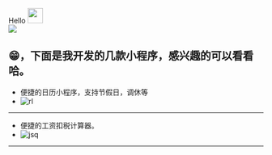 
Hello <img src="https://user-images.githubusercontent.com/12118567/87376971-7116d000-c5be-11ea-89af-d2460c0cc3ea.gif" width="30 px"><br><img src="https://github-readme-stats.vercel.app/api?username=liangdahong&show_icons=true&title_color=0366d6&icon_color=0366d6&text_color=0366d6&bg_color=ffffff&hide_title=true">

## 😁，下面是我开发的几款小程序，感兴趣的可以看看哈。
- 便捷的日历小程序，支持节假日，调休等
- ![rl](https://user-images.githubusercontent.com/12118567/109082668-64a34a00-773f-11eb-93cd-bc83b55fd846.jpg)
---
- 便捷的工资扣税计算器。
- ![jsq](https://user-images.githubusercontent.com/12118567/109082681-6836d100-773f-11eb-9700-c8d217ccdbd5.jpg)
---
